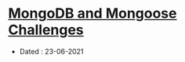 # [MongoDB and Mongoose Challenges](https://www.freecodecamp.org/learn/apis-and-microservices/mongodb-and-mongoose/)

- Dated : 23-06-2021
